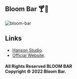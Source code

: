 ## Bloom Bar 🍸🍣

<img src="https://i.ibb.co/qdfmTjf/Captura-de-Pantalla-2022-11-30-a-la-s-14-24-37.png" alt="bloom-bar" />

## Links

- [Hanson Studio](https://www.sebastianhansonstudio.com).
- [Official Website](https://www.bloombar.cl/).

#### All Rights Reserved BLOOM BAR <br/> Copyright © 2022 Bloom Bar.
